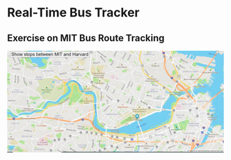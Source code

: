 # Real-Time Bus Tracker
## Exercise on MIT Bus Route Tracking
<img src="Real-Time Bus Tracker.JPG">
